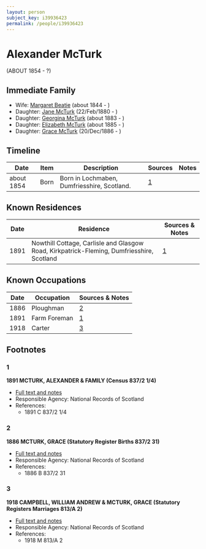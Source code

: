 ```yaml
---
layout: person
subject_key: i39936423
permalink: /people/i39936423
---
```


# Alexander McTurk
(ABOUT 1854 - ?)

## Immediate Family

* Wife: [Margaret Beatie](./@2654341@-margaret-beatie-b1844-d.md) (about 1844 - )
* Daughter: [Jane McTurk](./@18380667@-jane-mcturk-b1880-2-22-d.md) (22/Feb/1880 - )
* Daughter: [Georgina McTurk](./@51187488@-georgina-mcturk-b1883-d.md) (about 1883 - )
* Daughter: [Elizabeth McTurk](./@78245729@-elizabeth-mcturk-b1885-d.md) (about 1885 - )
* Daughter: [Grace McTurk](./@54145218@-grace-mcturk-b1886-12-20-d.md) (20/Dec/1886 - )

## Timeline

Date | Item | Description | Sources | Notes
---|---|---|---|---
about 1854 | Born | Born in Lochmaben, Dumfriesshire, Scotland. | [1](#1) | 

## Known Residences

Date | Residence | Sources & Notes
---|---|---
1891 | Nowthill Cottage, Carlisle and Glasgow Road, Kirkpatrick-Fleming, Dumfriesshire, Scotland | [1](#1)

## Known Occupations

Date | Occupation | Sources & Notes
---|---|---
1886 | Ploughman | [2](#2)
1891 | Farm Foreman | [1](#1)
1918 | Carter | [3](#3)

## Footnotes

### 1

**1891 MCTURK, ALEXANDER & FAMILY (Census 837/2 1/4)**

* [Full text and notes](../sources/@40590800@-1891-mcturk,-alexander-&-family-census-837-2-1-4-.md)
* Responsible Agency: National Records of Scotland
* References: 
  * 1891 C 837/2 1/4

### 2

**1886 MCTURK, GRACE (Statutory Register Births 837/2 31)**

* [Full text and notes](../sources/@49268960@-1886-mcturk,-grace-statutory-register-births-837-2-31-.md)
* Responsible Agency: National Records of Scotland
* References: 
  * 1886 B 837/2 31

### 3

**1918 CAMPBELL, WILLIAM ANDREW & MCTURK, GRACE (Statutory Registers Marriages 813/A 2)**

* [Full text and notes](../sources/@61071920@-1918-campbell,-william-andrew-&-mcturk,-grace-statutory-registers-marriages-813-a-2-.md)
* Responsible Agency: National Records of Scotland
* References: 
  * 1918 M 813/A 2

